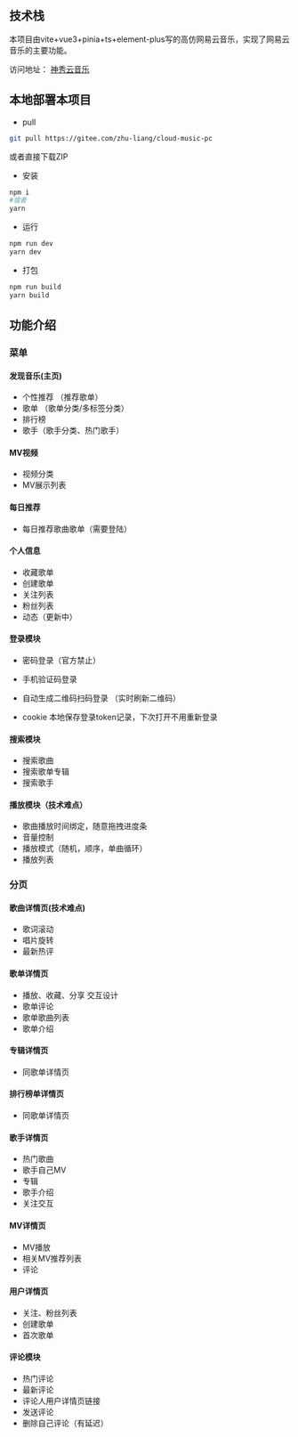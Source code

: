 ## 技术栈

​	本项目由vite+vue3+pinia+ts+element-plus写的高仿网易云音乐，实现了网易云音乐的主要功能。

访问地址： [神秀云音乐](http://124.222.23.222:3001//#/discover/recommend)



## 本地部署本项目

- pull

```sh
git pull https://gitee.com/zhu-liang/cloud-music-pc
```

或者直接下载ZIP

- 安装

```sh
npm i
#或者
yarn
```

- 运行

```sh
npm run dev
yarn dev
```

- 打包

```sh
npm run build
yarn build
```



## 功能介绍

### 菜单

#### 发现音乐(主页)

- 个性推荐 （推荐歌单）
- 歌单 （歌单分类/多标签分类）
- 排行榜
- 歌手（歌手分类、热门歌手）

#### MV视频

- 视频分类
- MV展示列表

#### 每日推荐

- 每日推荐歌曲歌单（需要登陆）

#### 个人信息

- 收藏歌单
- 创建歌单
- 关注列表
- 粉丝列表
- 动态（更新中）



#### 登录模块

- 密码登录（官方禁止）
- 手机验证码登录
- 自动生成二维码扫码登录 （实时刷新二维码）

- cookie 本地保存登录token记录，下次打开不用重新登录



#### 搜索模块

- 搜索歌曲
- 搜索歌单专辑
- 搜索歌手



#### 播放模块（技术难点）

- 歌曲播放时间绑定，随意拖拽进度条
- 音量控制
- 播放模式（随机，顺序，单曲循环）
- 播放列表



### 分页

#### 歌曲详情页(技术难点)

- 歌词滚动
- 唱片旋转
- 最新热评



#### 歌单详情页

- 播放、收藏、分享 交互设计
- 歌单评论
- 歌单歌曲列表
- 歌单介绍



#### 专辑详情页

- 同歌单详情页

#### 排行榜单详情页

- 同歌单详情页



#### 歌手详情页

- 热门歌曲
- 歌手自己MV
- 专辑
- 歌手介绍
- 关注交互



#### MV详情页

- MV播放
- 相关MV推荐列表
- 评论



#### 用户详情页

- 关注、粉丝列表
- 创建歌单
- 首次歌单



#### 评论模块

- 热门评论
- 最新评论
- 评论人用户详情页链接
- 发送评论
- 删除自己评论（有延迟）





